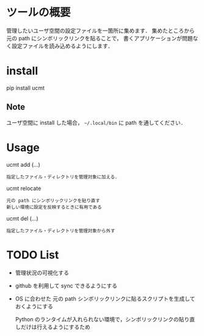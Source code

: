 # ツールの概要

管理したいユーザ空間の設定ファイルを一箇所に集めます．
集めたところから元の path にシンボリックリンクを貼ることで，
書くアプリケーションが問題なく設定ファイルを読み込めるようにします．

# install

pip install ucmt

## Note

ユーザ空間に install した場合， `~/.local/bin` に path を通してください．

# Usage
ucmt add (<target>...)

    指定したファイル・ディレクトリを管理対象に加える．

ucmt relocate

    元の path にシンボリックリンクを貼り直す
    新しい環境に設定を反映するときに有用である

ucmt del (<target>...)

    指定したファイル・ディレクトリを管理対象から外す

# TODO List
+ 管理状況の可視化する
+ github を利用して sync できるようにする
+ OS に合わせた 元の path シンボリックリンクに貼るスクリプトを生成しておくようにする

    Python のランタイムが入れられない環境で，シンボリックリンクの貼り直しだけは行えるようにするため